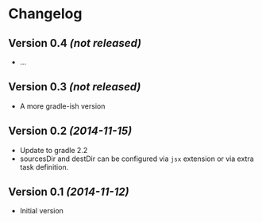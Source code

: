 Changelog
=========

Version 0.4 *(not released)*
----------------------------

* ...

Version 0.3 *(not released)*
----------------------------

* A more gradle-ish version

Version 0.2 *(2014-11-15)*
----------------------------

* Update to gradle 2.2
* sourcesDir and destDir can be configured via `jsx` extension or via extra task definition.

Version 0.1 *(2014-11-12)*
----------------------------

* Initial version

